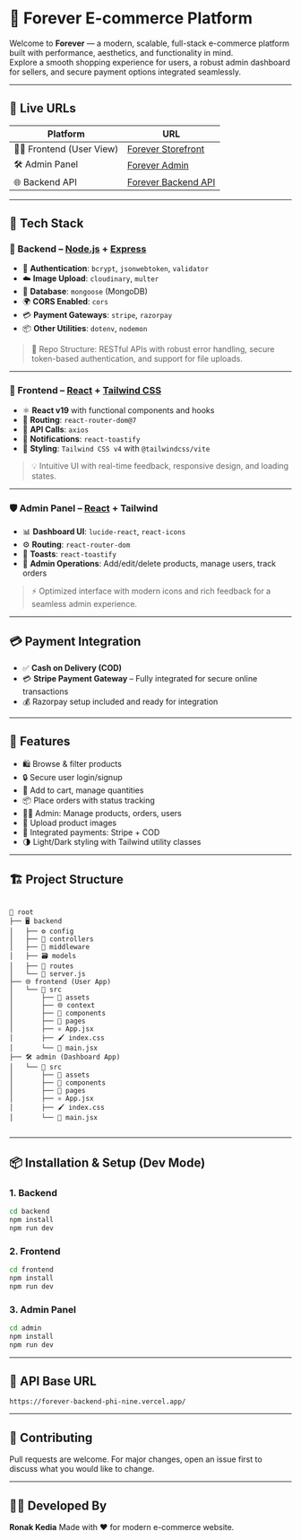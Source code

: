 # 🛒 Forever E-commerce Platform

Welcome to **Forever** — a modern, scalable, full-stack e-commerce platform built with performance, aesthetics, and functionality in mind.  
Explore a smooth shopping experience for users, a robust admin dashboard for sellers, and secure payment options integrated seamlessly.

---

## 🚀 Live URLs

| Platform | URL |
|---------|-----|
| 🧑‍💻 Frontend (User View) | [Forever Storefront](https://forever-frontend-iota-nine.vercel.app/) |
| 🛠️ Admin Panel | [Forever Admin](https://forever-admin-pi-azure.vercel.app/) |
| 🌐 Backend API | [Forever Backend API](https://forever-backend-phi-nine.vercel.app/) |

---

## 🧰 Tech Stack

### 🧩 Backend – [Node.js](https://nodejs.org/) + [Express](https://expressjs.com/)

- 🔐 **Authentication**: `bcrypt`, `jsonwebtoken`, `validator`
- ☁️ **Image Upload**: `cloudinary`, `multer`
- 🧮 **Database**: `mongoose` (MongoDB)
- 🌍 **CORS Enabled**: `cors`
- 💳 **Payment Gateways**: `stripe`, `razorpay`
- 📦 **Other Utilities**: `dotenv`, `nodemon`

> 📁 Repo Structure: RESTful APIs with robust error handling, secure token-based authentication, and support for file uploads.

---

### 🎨 Frontend – [React](https://reactjs.org/) + [Tailwind CSS](https://tailwindcss.com/)

- ⚛️ **React v19** with functional components and hooks
- 🧾 **Routing**: `react-router-dom@7`
- 📡 **API Calls**: `axios`
- 🔔 **Notifications**: `react-toastify`
- 💅 **Styling**: `Tailwind CSS v4` with `@tailwindcss/vite`

> 💡 Intuitive UI with real-time feedback, responsive design, and loading states.

---

### 🛡️ Admin Panel – [React](https://reactjs.org/) + Tailwind

- 📊 **Dashboard UI**: `lucide-react`, `react-icons`
- ⚙️ **Routing**: `react-router-dom`
- 🔔 **Toasts**: `react-toastify`
- 🎯 **Admin Operations**: Add/edit/delete products, manage users, track orders

> ⚡ Optimized interface with modern icons and rich feedback for a seamless admin experience.

---

## 💳 Payment Integration

- ✅ **Cash on Delivery (COD)**
- 💳 **Stripe Payment Gateway** – Fully integrated for secure online transactions
- 💰 Razorpay setup included and ready for integration

---

## 📸 Features

- 🛍️ Browse & filter products
- 🔒 Secure user login/signup
- 🧺 Add to cart, manage quantities
- 📦 Place orders with status tracking
- 👨‍💼 Admin: Manage products, orders, users
- 📁 Upload product images
- 💸 Integrated payments: Stripe + COD
- 🌗 Light/Dark styling with Tailwind utility classes

---

## 🏗️ Project Structure

```

📁 root
├── 🖥️ backend
│   ├── ⚙️ config
│   ├── 📂 controllers
│   ├── 🧩 middleware
│   ├── 🗃️ models
│   ├── 🚏 routes
│   └── 🧾 server.js
├── 🌐 frontend (User App)
│   └── 📁 src
│       ├── 🎨 assets
│       ├── 🌐 context
│       ├── 🧩 components
│       ├── 📄 pages
│       ├── ⚛️ App.jsx
│       ├── 🖌️ index.css
│       └── 🚀 main.jsx
├── 🛠️ admin (Dashboard App)
│   └── 📁 src
│       ├── 🎨 assets
│       ├── 🧩 components
│       ├── 📄 pages
│       ├── ⚛️ App.jsx
│       ├── 🖌️ index.css
│       └── 🚀 main.jsx


````

---

## 📦 Installation & Setup (Dev Mode)

### 1. Backend

```bash
cd backend
npm install
npm run dev
````

### 2. Frontend

```bash
cd frontend
npm install
npm run dev
```

### 3. Admin Panel

```bash
cd admin
npm install
npm run dev
```

---

## 📮 API Base URL

```
https://forever-backend-phi-nine.vercel.app/
```

---

## 🤝 Contributing

Pull requests are welcome. For major changes, open an issue first to discuss what you would like to change.

---

## 🧑‍🎨 Developed By

**Ronak Kedia**
Made with ❤️ for modern e-commerce website.

```

